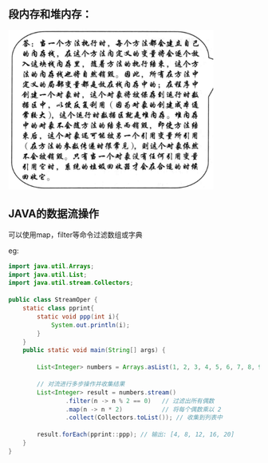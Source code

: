 ## 段内存和堆内存：

![image-20240715091516065](./MD_img/image-20240715091516065.png)

## JAVA的数据流操作

可以使用map，filter等命令过滤数组或字典

eg:

```java
import java.util.Arrays;
import java.util.List;
import java.util.stream.Collectors;

public class StreamOper {
    static class pprint{
        static void ppp(int i){
            System.out.println(i);
        }
    }
    public static void main(String[] args) {

        List<Integer> numbers = Arrays.asList(1, 2, 3, 4, 5, 6, 7, 8, 9, 10);

        // 对流进行多步操作并收集结果
        List<Integer> result = numbers.stream()
                .filter(n -> n % 2 == 0)   // 过滤出所有偶数
                .map(n -> n * 2)           // 将每个偶数乘以 2
                .collect(Collectors.toList()); // 收集到列表中

        result.forEach(pprint::ppp); // 输出: [4, 8, 12, 16, 20]
    }
}
```

